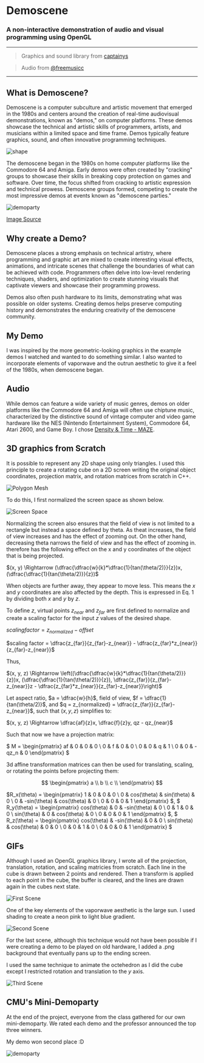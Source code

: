 # **Demoscene**

### A non-interactive demonstration of audio and visual programming using OpenGL

---

> Graphics and sound library from [captainys](https://github.com/captainys)

> Audio from [@freemusicc](https://www.youtube.com/watch?v=OuRvOCf9mJ4&ab_channel=FreeMusic)

---

## **What is Demoscene?**

Demoscene is a computer subculture and artistic movement that emerged in the 1980s and centers around the creation of real-time audiovisual demonstrations, known as "demos," on computer platforms. These demos showcase the technical and artistic skills of programmers, artists, and musicians within a limited space and time frame. Demos typically feature graphics, sound, and often innovative programming techniques.

![shape](images/demoscene_example.gif)

The demoscene began in the 1980s on home computer platforms like the Commodore 64 and Amiga. Early demos were often created by "cracking" groups to showcase their skills in breaking copy protection on games and software. Over time, the focus shifted from cracking to artistic expression and technical prowess. Demoscene groups formed, competing to create the most impressive demos at events known as "demoscene parties."

![demoparty](images/demoparty.jpg)

[Image Source](https://www.teodor.no/commodore/the-demo-scene)

## **Why create a Demo?**

Demoscene places a strong emphasis on technical artistry, where programming and graphic art are mixed to create interesting visual effects, animations, and intricate scenes that challenge the boundaries of what can be achieved with code. Programmers often delve into low-level rendering techniques, shaders, and optimization to create stunning visuals that captivate viewers and showcase their programming prowess.

Demos also often push hardware to its limits, demonstrating what was possible on older systems. Creating demos helps preserve computing history and demonstrates the enduring creativity of the demoscene community.

## **My Demo**

I was inspired by the more geometric-looking graphics in the example demos I watched and wanted to do something similar. I also wanted to incorporate elements of vaporwave and the outrun aesthetic to give it a feel of the 1980s, when demoscene began.

## Audio

While demos can feature a wide variety of music genres, demos on older platforms like the Commodore 64 and Amiga will often use chiptune music, characterized by the distinctive sound of vintage computer and video game hardware like the NES (Nintendo Entertainment System), Commodore 64, Atari 2600, and Game Boy. I chose [Density & Time - MAZE](https://www.youtube.com/watch?v=OuRvOCf9mJ4&ab_channel=FreeMusic).

## 3D graphics from Scratch

It is possible to represent any 2D shape using only triangles. I used this principle to create a rotating cube on a 2D screen writing the original object coordinates, projection matrix, and rotation matrices from scratch in C++.

![Polygon Mesh](images/polygon_mesh.png)

To do this, I first normalized the screen space as shown below.

![Screen Space](images/normalize.png)

Normalizing the screen also ensures that the field of view is not limited to a rectangle but instead a space defined by theta. As theat increases, the field of view increases and has the effect of zooming out. On the other hand, decreasing theta narrows the field of view and has the effect of zooming in. therefore has the following effect on the x and y coordinates of the object that is being projected.

$(x, y) \Rightarrow (\dfrac{\dfrac{w}{k}*\dfrac{1}{tan(\theta/2)}}{z})x, (\dfrac{\dfrac{1}{tan(\theta/2)}}{z})$

When objects are further away, they appear to move less. This means the $x$ and $y$ coordinates are also affected by the depth. This is expressed in Eq. 1 by dividing both $x$ and $y$ by $z$.

To define $z$, virtual points $z_{near}$ and $z_{far}$ are first defined to normalize and create a scaling factor for the input $z$ values of the desired shape.

$scaling factor = z_{normalized} - offset$

$scaling factor = \dfrac{z_{far}}{z_{far}-z_{near}} - \dfrac{z_{far}*z_{near}}{z_{far}-z_{near}}$

Thus,

$(x, y, z) \Rightarrow \left((\dfrac{\dfrac{w}{k}*\dfrac{1}{tan(\theta/2)}}{z})x, (\dfrac{\dfrac{1}{tan(\theta/2)}}{z}), \dfrac{z_{far}}{z_{far}-z_{near}}z - \dfrac{z_{far}*z_{near}}{z_{far}-z_{near}}\right)$

Let aspect ratio, $a = \dfrac{w}{h}$, field of view, $f = \dfrac{1}{tan(\theta/2)}$, and $q = z_{normalized} = \dfrac{z_{far}}{z_{far}-z_{near}}$, such that $(x, y, z)$ simplifies to:

$(x, y, z) \Rightarrow \dfrac{af}{z}x, \dfrac{f}{z}y, qz - qz_{near}$

Such that now we have a projection matrix:

$ M = \begin{pmatrix}
af & 0 & 0 & 0 \\
0 & f & 0 & 0 \\
0 & 0 & q & 1 \\
0 & 0 & -qz_n & 0
\end{pmatrix} $

3d affine transformation matrices can then be used for translating, scaling, or rotating the points before projecting them:

$$
\begin{pmatrix}
    a \\
    b \\
    c \\
    \end{pmatrix}
$$

$R_x(\theta) =
\begin{pmatrix}
    1 & 0 & 0 & 0 \\
    0 & cos(\theta) & sin(\theta) & 0 \\
    0 & -sin(\theta) & cos(\theta) & 0 \\
    0 & 0 & 0 & 1
    \end{pmatrix}
$,
$ R_y(\theta) =
\begin{pmatrix}
cos(\theta) & 0 & -sin(\theta) & 0 \\
0 & 1 & 0 & 0 \\
sin(\theta) & 0 & cos(\theta) & 0 \\
0 & 0 & 0 & 1
\end{pmatrix}
$,
$ R_z(\theta) =
\begin{pmatrix}
cos(\theta) & -sin(\theta) & 0 & 0 \\
sin(\theta) & cos(\theta) & 0 & 0 \\
0 & 0 & 1 & 0 \\
0 & 0 & 0 & 1
\end{pmatrix}
$

## **GIFs**

Although I used an OpenGL graphics library, I wrote all of the projection, translation, rotation, and scaling matricies from scratch. Each line in the cube is drawn between 2 points and rendered. Then a transform is applied to each point in the cube, the buffer is cleared, and the lines are drawn again in the cubes next state.

![First Scene](gifs/1.gif)

One of the key elements of the vaporwave aesthetic is the large sun. I used shading to create a neon pink to light blue gradient.

![Second Scene](gifs/2.gif)

For the last scene, although this technique would not have been possible if I were creating a demo to be played on old hardware, I added a .png background that eventually pans up to the ending screen.

I used the same technique to animate the octehedron as I did the cube except I restricted rotation and translation to the $y$ axis.

![Third Scene](gifs/3.gif)

## **CMU's Mini-Demoparty**

At the end of the project, everyone from the class gathered for our own mini-demoparty. We rated each demo and the professor announced the top three winners.

My demo won second place :D

![demoparty](images/cmu_demoparty.jpg)

$$
$$
